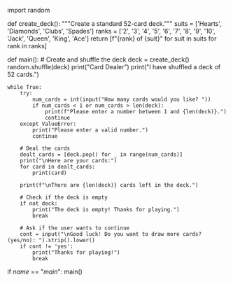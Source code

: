 import random

def create_deck():
    """Create a standard 52-card deck."""
    suits = ['Hearts', 'Diamonds', 'Clubs', 'Spades']
    ranks = ['2', '3', '4', '5', '6', '7', '8', '9', '10', 'Jack', 'Queen', 'King', 'Ace']
    return [f"{rank} of {suit}" for suit in suits for rank in ranks]

def main():
    # Create and shuffle the deck
    deck = create_deck()
    random.shuffle(deck)
    print("Card Dealer")
    print("I have shuffled a deck of 52 cards.")
    
    while True:
        try:
            num_cards = int(input("How many cards would you like? "))
            if num_cards < 1 or num_cards > len(deck):
                print(f"Please enter a number between 1 and {len(deck)}.")
                continue
        except ValueError:
            print("Please enter a valid number.")
            continue

        # Deal the cards
        dealt_cards = [deck.pop() for _ in range(num_cards)]
        print("\nHere are your cards:")
        for card in dealt_cards:
            print(card)

        print(f"\nThere are {len(deck)} cards left in the deck.")
        
        # Check if the deck is empty
        if not deck:
            print("The deck is empty! Thanks for playing.")
            break

        # Ask if the user wants to continue
        cont = input("\nGood luck! Do you want to draw more cards? (yes/no): ").strip().lower()
        if cont != 'yes':
            print("Thanks for playing!")
            break

if _name_ == "_main_":
    main()

